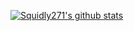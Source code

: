 [![Squidly271's github stats](https://github-readme-stats.vercel.app/api?username=Squidly271)](https://github.com/anuraghazra/github-readme-stats)


<!--
**Squidly271/Squidly271** is a ✨ _special_ ✨ repository because its `README.md` (this file) appears on your GitHub profile.

[![Squidly271's github stats](https://github-readme-stats.vercel.app/api?username=Squidly271&theme=dark)](https://github.com/anuraghazra/github-readme-stats)

